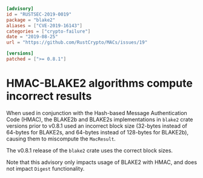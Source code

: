 ```toml
[advisory]
id = "RUSTSEC-2019-0019"
package = "blake2"
aliases = ["CVE-2019-16143"]
categories = ["crypto-failure"]
date = "2019-08-25"
url = "https://github.com/RustCrypto/MACs/issues/19"

[versions]
patched = [">= 0.8.1"]
```

# HMAC-BLAKE2 algorithms compute incorrect results

When used in conjunction with the Hash-based Message Authentication Code (HMAC),
the BLAKE2b and BLAKE2s implementations in `blake2` crate versions prior to
v0.8.1 used an incorrect block size (32-bytes instead of 64-bytes for BLAKE2s,
and 64-bytes instead of 128-bytes for BLAKE2b), causing them to miscompute the
`MacResult`.

The v0.8.1 release of the `blake2` crate uses the correct block sizes.

Note that this advisory only impacts usage of BLAKE2 with HMAC, and does not
impact `Digest` functionality.
